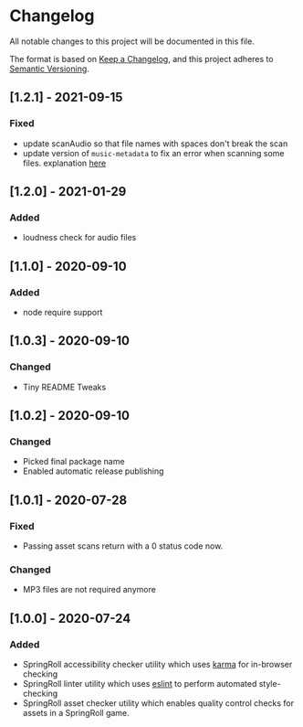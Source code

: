 # Changelog
All notable changes to this project will be documented in this file.

The format is based on [Keep a Changelog](https://keepachangelog.com/en/1.0.0/),
and this project adheres to [Semantic Versioning](https://semver.org/spec/v2.0.0.html).

## [1.2.1] - 2021-09-15
### Fixed
- update scanAudio so that file names with spaces don't break the scan
- update version of `music-metadata` to fix an error when scanning some files. explanation [here](https://github.com/Borewit/music-metadata/issues/856)

## [1.2.0] - 2021-01-29
### Added
- loudness check for audio files

## [1.1.0] - 2020-09-10
### Added
- node require support

## [1.0.3] - 2020-09-10
### Changed
- Tiny README Tweaks

## [1.0.2] - 2020-09-10
### Changed
- Picked final package name
- Enabled automatic release publishing

## [1.0.1] - 2020-07-28
### Fixed
- Passing asset scans return with a 0 status code now.
### Changed
- MP3 files are not required anymore

## [1.0.0] - 2020-07-24
### Added
- SpringRoll accessibility checker utility which uses [karma](https://karma-runner.github.io/4.0/index.html)
  for in-browser checking
- SpringRoll linter utility which uses [eslint](https://eslint.org/) to perform automated style-checking
- SpringRoll asset checker utility which enables quality control checks for assets in a SpringRoll game.
